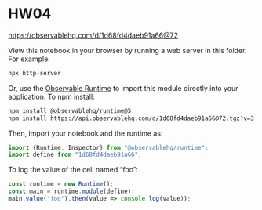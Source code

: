 # HW04

https://observablehq.com/d/1d68fd4daeb91a66@72

View this notebook in your browser by running a web server in this folder. For
example:

~~~sh
npx http-server
~~~

Or, use the [Observable Runtime](https://github.com/observablehq/runtime) to
import this module directly into your application. To npm install:

~~~sh
npm install @observablehq/runtime@5
npm install https://api.observablehq.com/d/1d68fd4daeb91a66@72.tgz?v=3
~~~

Then, import your notebook and the runtime as:

~~~js
import {Runtime, Inspector} from "@observablehq/runtime";
import define from "1d68fd4daeb91a66";
~~~

To log the value of the cell named “foo”:

~~~js
const runtime = new Runtime();
const main = runtime.module(define);
main.value("foo").then(value => console.log(value));
~~~
